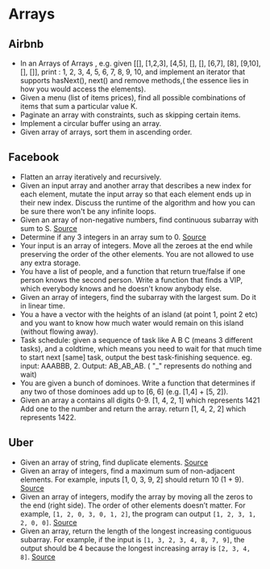 Arrays
==

## Airbnb

- In an Arrays of Arrays , e.g. given [[], [1,2,3], [4,5], [], [], [6,7], [8], [9,10], [], []], print : 1, 2, 3, 4, 5, 6, 7, 8, 9, 10, and implement an iterator that supports hasNext(), next() and remove methods,( the essence lies in how you would access the elements).
- Given a menu (list of items prices), find all possible combinations of items that sum a particular value K.
- Paginate an array with constraints, such as skipping certain items.
- Implement a circular buffer using an array.
- Given array of arrays, sort them in ascending order.

## Facebook

- Flatten an array iteratively and recursively.
- Given an input array and another array that describes a new index for each element, mutate the input array so that each element ends up in their new index. Discuss the runtime of the algorithm and how you can be sure there won't be any infinite loops.
- Given an array of non-negative numbers, find continuous subarray with sum to S. [Source](http://blog.gainlo.co/index.php/2016/06/01/subarray-with-given-sum/)
- Determine if any 3 integers in an array sum to 0. [Source](http://blog.gainlo.co/index.php/2016/07/19/3sum/)
- Your input is an array of integers. Move all the zeroes at the end while preserving the order of the other elements. You are not allowed to use any extra storage.
- You have a list of people, and a function that return true/false if one person knows the second person. Write a function that finds a VIP, which everybody knows and he doesn't know anybody else.
- Given an array of integers, find the subarray with the largest sum. Do it in linear time.
- You a have a vector with the heights of an island (at point 1, point 2 etc) and you want to know how much water would remain on this island (without flowing away).
- Task schedule: given a sequence of task like A B C (means 3 different tasks), and a coldtime, which means you need to wait for that much time to start next [same] task, output the best task-finishing sequence. eg. input: AAABBB, 2. Output: AB_AB_AB. ( "_" represents do nothing and wait)
- You are given a bunch of dominoes. Write a function that determines if any two of those dominoes add up to [6, 6] (e.g. [1,4] + [5, 2]).
- Given an array a contains all digits 0-9. [1, 4, 2, 1] which represents 1421 Add one to the number and return the array. return [1, 4, 2, 2] which represents 1422.

## Uber

- Given an array of string, find duplicate elements. [Source](http://blog.gainlo.co/index.php/2016/05/10/duplicate-elements-of-an-array/)
- Given an array of integers, find a maximum sum of non-adjacent elements. For example, inputs [1, 0, 3, 9, 2] should return 10 (1 + 9). [Source](http://blog.gainlo.co/index.php/2016/12/02/uber-interview-question-maximum-sum-non-adjacent-elements/)
- Given an array of integers, modify the array by moving all the zeros to the end (right side). The order of other elements doesn’t matter. For example, `[1, 2, 0, 3, 0, 1, 2]`, the program can output `[1, 2, 3, 1, 2, 0, 0]`. [Source](http://blog.gainlo.co/index.php/2016/11/18/uber-interview-question-move-zeroes/)
- Given an array, return the length of the longest increasing contiguous subarray. For example, if the input is `[1, 3, 2, 3, 4, 8, 7, 9]`, the output should be 4 because the longest increasing array is `[2, 3, 4, 8]`. [Source](http://blog.gainlo.co/index.php/2017/02/02/uber-interview-questions-longest-increasing-subarray/)
